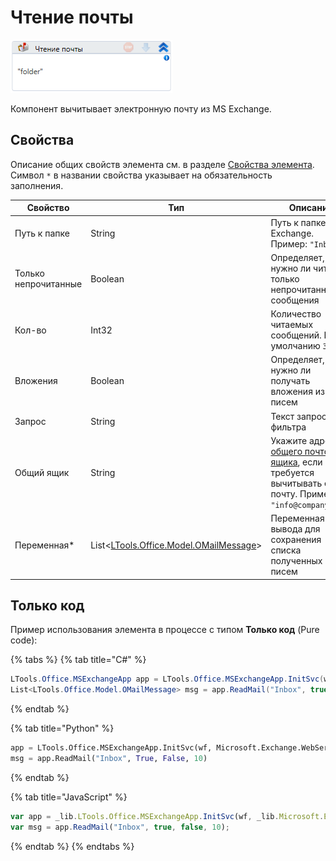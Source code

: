 # Чтение почты

![](../../../../resources/activities/basic/mail/exchange/image-324.png)

Компонент вычитывает электронную почту из MS Exchange.

## Свойства
Описание общих свойств элемента см. в разделе [Свойства элемента](https://docs.primo-rpa.ru/primo-rpa/primo-studio/process/elements#svoistva-elementa).\
Символ `*` в названии свойства указывает на обязательность заполнения.

| Свойство             | Тип                                                                    | Описание                                         |
| -------------------- | ---------------------------------------------------------------------- | ------------------------------------------------ |
| Путь к папке         | String                                                                 | Путь к папке MS Exchange. Пример: `"Inbox"`      |
| Только непрочитанные | Boolean                                                                | Определяет, нужно ли читать только непрочитанные сообщения |
| Кол-во               | Int32                                                                  | Количество читаемых сообщений. По умолчанию `30` |
| Вложения             | Boolean                                                                | Определяет, нужно ли получать вложения из писем  |
| Запрос               | String                                                                 | Текст запроса фильтра  |
| Общий ящик           | String                                                                 | Укажите адрес [общего почтового ящика](https://learn.microsoft.com/ru-ru/exchange/collaboration/shared-mailboxes/shared-mailboxes?view=exchserver-2019), если требуется вычитывать его почту. Пример:  `"info@company.com"` |
| Переменная\*         | List<[LTools.Office.Model.OMailMessage](../datatypes/omailmessage.md)> | Переменная вывода для сохранения списка полученных писем |

## Только код
Пример использования элемента в процессе с типом **Только код** (Pure code):

{% tabs %}
{% tab title="C#" %}
```csharp
LTools.Office.MSExchangeApp app = LTools.Office.MSExchangeApp.InitSvc(wf, Microsoft.Exchange.WebServices.Data.ExchangeVersion.Exchange2013_SP1, "server url", "login", "pass", "domain");
List<LTools.Office.Model.OMailMessage> msg = app.ReadMail("Inbox", true, false, 10);
```
{% endtab %}

{% tab title="Python" %}
```python
app = LTools.Office.MSExchangeApp.InitSvc(wf, Microsoft.Exchange.WebServices.Data.ExchangeVersion.Exchange2013_SP1, "server url", "login", "pass", "domain")
msg = app.ReadMail("Inbox", True, False, 10)
```
{% endtab %}

{% tab title="JavaScript" %}
```javascript
var app = _lib.LTools.Office.MSExchangeApp.InitSvc(wf, _lib.Microsoft.Exchange.WebServices.Data.ExchangeVersion.Exchange2013_SP1, "server url", "login", "pass", "domain");
var msg = app.ReadMail("Inbox", true, false, 10);
```
{% endtab %}
{% endtabs %}



